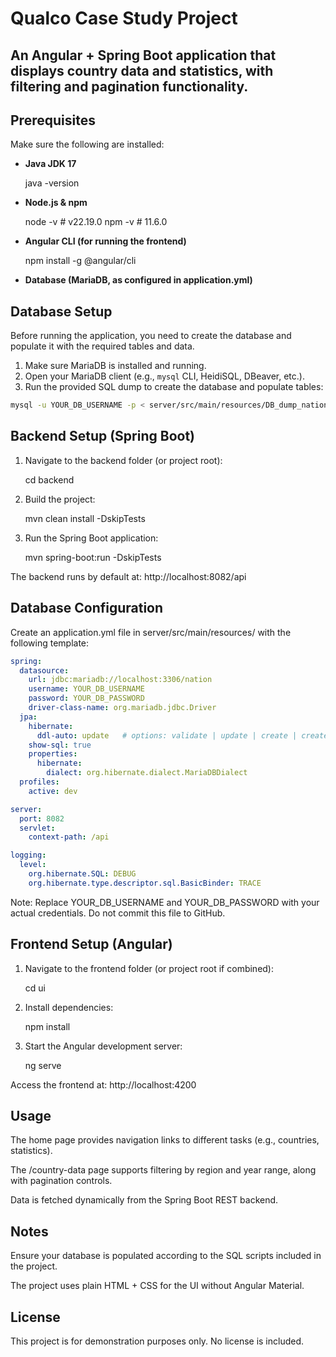 # Qualco Case Study Project

An Angular + Spring Boot application that displays country data and statistics, with filtering and pagination functionality.
---
## Prerequisites

Make sure the following are installed:

- **Java JDK 17**  

    java -version


- **Node.js & npm**  

    node -v   # v22.19.0
    npm -v    # 11.6.0


- **Angular CLI (for running the frontend)**  

    npm install -g @angular/cli


- **Database (MariaDB, as configured in application.yml)**
  
## Database Setup

Before running the application, you need to create the database and populate it with the required tables and data.

1. Make sure MariaDB is installed and running.
2. Open your MariaDB client (e.g., `mysql` CLI, HeidiSQL, DBeaver, etc.).
3. Run the provided SQL dump to create the database and populate tables:

```bash
mysql -u YOUR_DB_USERNAME -p < server/src/main/resources/DB_dump_nation.sql
```
## Backend Setup (Spring Boot)

1. Navigate to the backend folder (or project root):

    cd backend


2. Build the project:

    mvn clean install -DskipTests


3. Run the Spring Boot application:

    mvn spring-boot:run -DskipTests


The backend runs by default at: http://localhost:8082/api

## Database Configuration

Create an application.yml file in server/src/main/resources/ with the following template:
```yaml
spring:
  datasource:
    url: jdbc:mariadb://localhost:3306/nation
    username: YOUR_DB_USERNAME
    password: YOUR_DB_PASSWORD
    driver-class-name: org.mariadb.jdbc.Driver
  jpa:
    hibernate:
      ddl-auto: update   # options: validate | update | create | create-drop
    show-sql: true
    properties:
      hibernate:
        dialect: org.hibernate.dialect.MariaDBDialect
  profiles:
    active: dev

server:
  port: 8082
  servlet:
    context-path: /api

logging:
  level:
    org.hibernate.SQL: DEBUG
    org.hibernate.type.descriptor.sql.BasicBinder: TRACE
```

Note: Replace YOUR_DB_USERNAME and YOUR_DB_PASSWORD with your actual credentials. Do not commit this file to GitHub.

## Frontend Setup (Angular)

1. Navigate to the frontend folder (or project root if combined):

    cd ui


2. Install dependencies:

    npm install


3. Start the Angular development server:

    ng serve


Access the frontend at: http://localhost:4200

## Usage

The home page provides navigation links to different tasks (e.g., countries, statistics).

The /country-data page supports filtering by region and year range, along with pagination controls.

Data is fetched dynamically from the Spring Boot REST backend.

## Notes

Ensure your database is populated according to the SQL scripts included in the project.

The project uses plain HTML + CSS for the UI without Angular Material.

## License

This project is for demonstration purposes only. No license is included.
